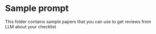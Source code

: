 # Sample prompt
This folder contains sample papers that you can use to get reviews from LLM about your checklist
